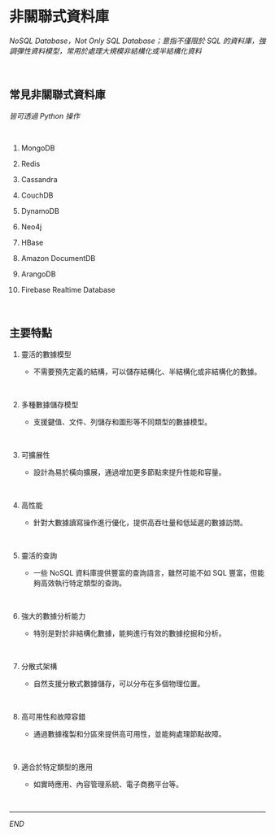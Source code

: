 # 非關聯式資料庫

_NoSQL Database，Not Only SQL Database；意指不僅限於 SQL 的資料庫，強調彈性資料模型，常用於處理大規模非結構化或半結構化資料_

<br>

## 常見非關聯式資料庫

_皆可透過 Python 操作_

<br>

1. MongoDB

2. Redis

3. Cassandra

4. CouchDB

5. DynamoDB

6. Neo4j

7. HBase

8. Amazon DocumentDB

9. ArangoDB

10. Firebase Realtime Database

<br>

## 主要特點

1. 靈活的數據模型

   - 不需要預先定義的結構，可以儲存結構化、半結構化或非結構化的數據。

<br>

2. 多種數據儲存模型

   - 支援鍵值、文件、列儲存和圖形等不同類型的數據模型。

<br>

3. 可擴展性

   - 設計為易於橫向擴展，通過增加更多節點來提升性能和容量。

<br>

4. 高性能

   - 針對大數據讀寫操作進行優化，提供高吞吐量和低延遲的數據訪問。

<br>

5. 靈活的查詢

   - 一些 NoSQL 資料庫提供豐富的查詢語言，雖然可能不如 SQL 豐富，但能夠高效執行特定類型的查詢。

<br>

6. 強大的數據分析能力

   - 特別是對於非結構化數據，能夠進行有效的數據挖掘和分析。

<br>

7. 分散式架構

   - 自然支援分散式數據儲存，可以分布在多個物理位置。

<br>

8. 高可用性和故障容錯

   - 通過數據複製和分區來提供高可用性，並能夠處理節點故障。

<br>

9. 適合於特定類型的應用

   - 如實時應用、內容管理系統、電子商務平台等。

<br>

___

_END_